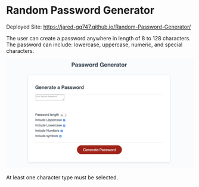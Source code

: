 # Random Password Generator

Deployed Site:
https://jared-gg747.github.io/Random-Password-Generator/

The user can create a password anywhere in length of 8 to 128 characters. The password can include:
lowercase, uppercase, numeric, and special characters.

![Screenshot](./Develop/Random-Password-Generator-sc.png)

At least one character type must be selected.